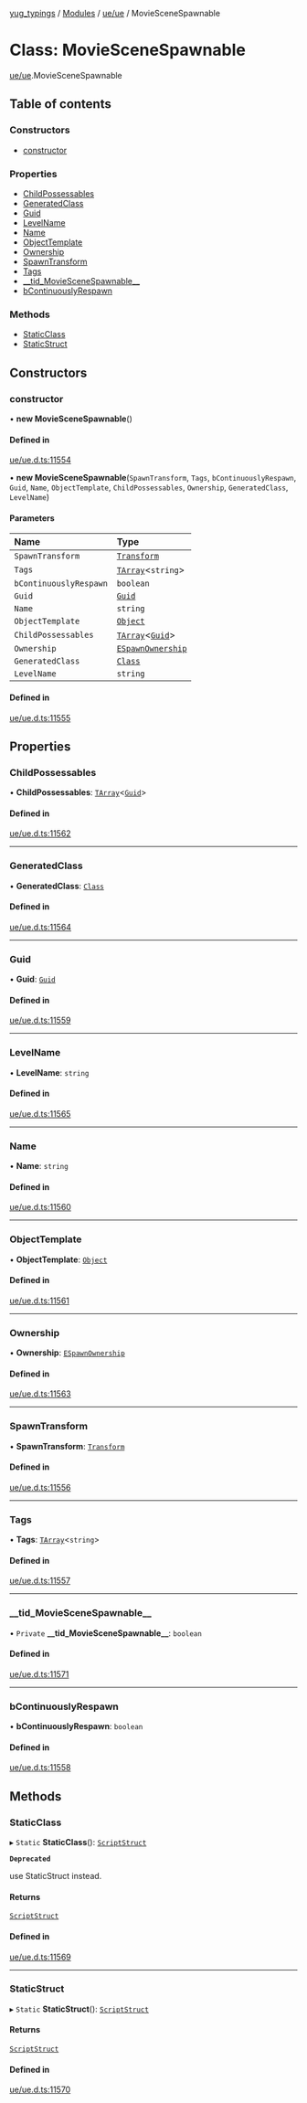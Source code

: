 [yug_typings](../README.md) / [Modules](../modules.md) / [ue/ue](../modules/ue_ue.md) / MovieSceneSpawnable

# Class: MovieSceneSpawnable

[ue/ue](../modules/ue_ue.md).MovieSceneSpawnable

## Table of contents

### Constructors

- [constructor](ue_ue.MovieSceneSpawnable.md#constructor)

### Properties

- [ChildPossessables](ue_ue.MovieSceneSpawnable.md#childpossessables)
- [GeneratedClass](ue_ue.MovieSceneSpawnable.md#generatedclass)
- [Guid](ue_ue.MovieSceneSpawnable.md#guid)
- [LevelName](ue_ue.MovieSceneSpawnable.md#levelname)
- [Name](ue_ue.MovieSceneSpawnable.md#name)
- [ObjectTemplate](ue_ue.MovieSceneSpawnable.md#objecttemplate)
- [Ownership](ue_ue.MovieSceneSpawnable.md#ownership)
- [SpawnTransform](ue_ue.MovieSceneSpawnable.md#spawntransform)
- [Tags](ue_ue.MovieSceneSpawnable.md#tags)
- [\_\_tid\_MovieSceneSpawnable\_\_](ue_ue.MovieSceneSpawnable.md#__tid_moviescenespawnable__)
- [bContinuouslyRespawn](ue_ue.MovieSceneSpawnable.md#bcontinuouslyrespawn)

### Methods

- [StaticClass](ue_ue.MovieSceneSpawnable.md#staticclass)
- [StaticStruct](ue_ue.MovieSceneSpawnable.md#staticstruct)

## Constructors

### constructor

• **new MovieSceneSpawnable**()

#### Defined in

[ue/ue.d.ts:11554](https://github.com/YugMetaverse/yug_typings/blob/25cad34/ue/ue.d.ts#L11554)

• **new MovieSceneSpawnable**(`SpawnTransform`, `Tags`, `bContinuouslyRespawn`, `Guid`, `Name`, `ObjectTemplate`, `ChildPossessables`, `Ownership`, `GeneratedClass`, `LevelName`)

#### Parameters

| Name | Type |
| :------ | :------ |
| `SpawnTransform` | [`Transform`](ue_ue_s.Transform.md) |
| `Tags` | [`TArray`](../interfaces/ue_puerts.TArray.md)<`string`\> |
| `bContinuouslyRespawn` | `boolean` |
| `Guid` | [`Guid`](ue_ue_s.Guid.md) |
| `Name` | `string` |
| `ObjectTemplate` | [`Object`](ue_ue.Object.md) |
| `ChildPossessables` | [`TArray`](../interfaces/ue_puerts.TArray.md)<[`Guid`](ue_ue_s.Guid.md)\> |
| `Ownership` | [`ESpawnOwnership`](../enums/ue_ue.ESpawnOwnership.md) |
| `GeneratedClass` | [`Class`](ue_ue.Class.md) |
| `LevelName` | `string` |

#### Defined in

[ue/ue.d.ts:11555](https://github.com/YugMetaverse/yug_typings/blob/25cad34/ue/ue.d.ts#L11555)

## Properties

### ChildPossessables

• **ChildPossessables**: [`TArray`](../interfaces/ue_puerts.TArray.md)<[`Guid`](ue_ue_s.Guid.md)\>

#### Defined in

[ue/ue.d.ts:11562](https://github.com/YugMetaverse/yug_typings/blob/25cad34/ue/ue.d.ts#L11562)

___

### GeneratedClass

• **GeneratedClass**: [`Class`](ue_ue.Class.md)

#### Defined in

[ue/ue.d.ts:11564](https://github.com/YugMetaverse/yug_typings/blob/25cad34/ue/ue.d.ts#L11564)

___

### Guid

• **Guid**: [`Guid`](ue_ue_s.Guid.md)

#### Defined in

[ue/ue.d.ts:11559](https://github.com/YugMetaverse/yug_typings/blob/25cad34/ue/ue.d.ts#L11559)

___

### LevelName

• **LevelName**: `string`

#### Defined in

[ue/ue.d.ts:11565](https://github.com/YugMetaverse/yug_typings/blob/25cad34/ue/ue.d.ts#L11565)

___

### Name

• **Name**: `string`

#### Defined in

[ue/ue.d.ts:11560](https://github.com/YugMetaverse/yug_typings/blob/25cad34/ue/ue.d.ts#L11560)

___

### ObjectTemplate

• **ObjectTemplate**: [`Object`](ue_ue.Object.md)

#### Defined in

[ue/ue.d.ts:11561](https://github.com/YugMetaverse/yug_typings/blob/25cad34/ue/ue.d.ts#L11561)

___

### Ownership

• **Ownership**: [`ESpawnOwnership`](../enums/ue_ue.ESpawnOwnership.md)

#### Defined in

[ue/ue.d.ts:11563](https://github.com/YugMetaverse/yug_typings/blob/25cad34/ue/ue.d.ts#L11563)

___

### SpawnTransform

• **SpawnTransform**: [`Transform`](ue_ue_s.Transform.md)

#### Defined in

[ue/ue.d.ts:11556](https://github.com/YugMetaverse/yug_typings/blob/25cad34/ue/ue.d.ts#L11556)

___

### Tags

• **Tags**: [`TArray`](../interfaces/ue_puerts.TArray.md)<`string`\>

#### Defined in

[ue/ue.d.ts:11557](https://github.com/YugMetaverse/yug_typings/blob/25cad34/ue/ue.d.ts#L11557)

___

### \_\_tid\_MovieSceneSpawnable\_\_

• `Private` **\_\_tid\_MovieSceneSpawnable\_\_**: `boolean`

#### Defined in

[ue/ue.d.ts:11571](https://github.com/YugMetaverse/yug_typings/blob/25cad34/ue/ue.d.ts#L11571)

___

### bContinuouslyRespawn

• **bContinuouslyRespawn**: `boolean`

#### Defined in

[ue/ue.d.ts:11558](https://github.com/YugMetaverse/yug_typings/blob/25cad34/ue/ue.d.ts#L11558)

## Methods

### StaticClass

▸ `Static` **StaticClass**(): [`ScriptStruct`](ue_ue.ScriptStruct.md)

**`Deprecated`**

use StaticStruct instead.

#### Returns

[`ScriptStruct`](ue_ue.ScriptStruct.md)

#### Defined in

[ue/ue.d.ts:11569](https://github.com/YugMetaverse/yug_typings/blob/25cad34/ue/ue.d.ts#L11569)

___

### StaticStruct

▸ `Static` **StaticStruct**(): [`ScriptStruct`](ue_ue.ScriptStruct.md)

#### Returns

[`ScriptStruct`](ue_ue.ScriptStruct.md)

#### Defined in

[ue/ue.d.ts:11570](https://github.com/YugMetaverse/yug_typings/blob/25cad34/ue/ue.d.ts#L11570)
